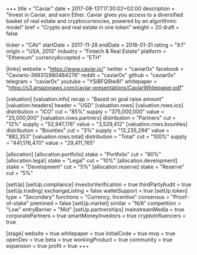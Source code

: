 +++
title = "Caviar"
date = 2017-08-13T17:30:02+02:00
description = "Invest in Caviar, and earn Ether. Caviar gives you access to a diversified basket of real estate and cryptocurrencies, powered by an algorithmic model"
bref = "Crypto and real estate in one token"
weight = 20
draft = false

ticker = "CAV"
startDate = 2017-11-28
endDate = 2018-01-31
rating = "9.1"
origin = "USA, 2013"
industry = "Fintech & Real Estate"
platform = "Ethereum"
currencyAccepted = "ETH"

[links]
  website = "https://www.caviar.io/"
  twitter = "caviar0x"
  facebook = "Caviario-399312880484276"
  reddit = "caviar0x"
  github = "caviar0x"
  telegram = "caviar0x"
  youtube = "YSiBFQ9lw8I"
  whitepaper = "https://s3.amazonaws.com/caviar-presentations/CaviarWhitepaper.pdf"

[valuation]
  [valuation.info]
    recap = "Based on goal raise amount"
  [valuation.headers]
    header = "USD"
  [valuation.rows]
    [valuation.rows.ico]
      distribution = "ICO"
      cut = "85%"
      supply = "375,000,000"
      value = "25,000,000"
    [valuation.rows.partners]
      distribution = "Partners"
      cut = "12%"
      supply = "52,941,176"
      value = "3,529,412"
    [valuation.rows.bounties]
      distribution = "Bounties"
      cut = "3%"
      supply = "13,235,294"
      value = "882,353"
    [valuation.rows.total]
      distribution = "Total"
      cut = "100%"
      supply = "441,176,470"
      value = "29,411,765"

[allocation]
  [allocation.portfolio]
    stake = "Portfolio"
    cut = "80%"
  [allocation.legal]
    stake = "Legal"
    cut = "10%"
  [allocation.development]
    stake = "Development"
    cut = "5%"
  [allocation.reserve]
    stake = "Reserve"
    cut = "5%"

[setUp]
  [setUp.compliance]
    investorVerification = true
    thirdPartyAudit = true
  [setUp.trading]
    exchangeListing = false
    walletSupport = true
  [setUp.token]
    type = "Secondary"
    functions = "Currency, Incentive"
    consensus = "Proof-of-stake"
    premined = false
  [setUp.market]
    similar = "N/A"
    competition = "Low"
    entryBarrier = "Mid"
  [setUp.partnerships]
    mainstreamMedia = true
    corporatePartners = true
    smartMoneyInvestors = true
    cryptoInfluencers = true

[stage]
  website = true
  whitepaper = true
  initialCode = true
  mvp = true
  openDev = true
  beta = true
  workingProduct = true
  community = true
  expansion = true
  profit = true
+++
